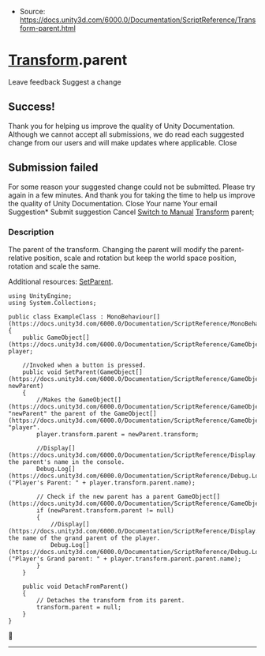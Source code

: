 * Source: https://docs.unity3d.com/6000.0/Documentation/ScriptReference/Transform-parent.html

#  [Transform](https://docs.unity3d.com/6000.0/Documentation/ScriptReference/Transform.html).parent
Leave feedback
Suggest a change
## Success!
Thank you for helping us improve the quality of Unity Documentation. Although we cannot accept all submissions, we do read each suggested change from our users and will make updates where applicable.
Close
## Submission failed
For some reason your suggested change could not be submitted. Please <a>try again</a> in a few minutes. And thank you for taking the time to help us improve the quality of Unity Documentation.
Close
Your name Your email Suggestion* Submit suggestion
Cancel
[Switch to Manual](https://docs.unity3d.com/6000.0/Documentation/Manual/class-Transform.html "Go to Transform Component in the Manual")
[Transform](https://docs.unity3d.com/6000.0/Documentation/ScriptReference/Transform.html) parent; 
### Description
The parent of the transform.
Changing the parent will modify the parent-relative position, scale and rotation but keep the world space position, rotation and scale the same.  
  
Additional resources: [SetParent](https://docs.unity3d.com/6000.0/Documentation/ScriptReference/Transform.SetParent.html).
```
using UnityEngine;
using System.Collections;  
  
public class ExampleClass : MonoBehaviour[](https://docs.unity3d.com/6000.0/Documentation/ScriptReference/MonoBehaviour.html)
{
    public GameObject[](https://docs.unity3d.com/6000.0/Documentation/ScriptReference/GameObject.html) player;  
  
    //Invoked when a button is pressed.
    public void SetParent(GameObject[](https://docs.unity3d.com/6000.0/Documentation/ScriptReference/GameObject.html) newParent)
    {
        //Makes the GameObject[](https://docs.unity3d.com/6000.0/Documentation/ScriptReference/GameObject.html) "newParent" the parent of the GameObject[](https://docs.unity3d.com/6000.0/Documentation/ScriptReference/GameObject.html) "player".
        player.transform.parent = newParent.transform;  
  
        //Display[](https://docs.unity3d.com/6000.0/Documentation/ScriptReference/Display.html) the parent's name in the console.
        Debug.Log[](https://docs.unity3d.com/6000.0/Documentation/ScriptReference/Debug.Log.html)("Player's Parent: " + player.transform.parent.name);  
  
        // Check if the new parent has a parent GameObject[](https://docs.unity3d.com/6000.0/Documentation/ScriptReference/GameObject.html).
        if (newParent.transform.parent != null)
        {
            //Display[](https://docs.unity3d.com/6000.0/Documentation/ScriptReference/Display.html) the name of the grand parent of the player.
            Debug.Log[](https://docs.unity3d.com/6000.0/Documentation/ScriptReference/Debug.Log.html)("Player's Grand parent: " + player.transform.parent.parent.name);
        }
    }  
  
    public void DetachFromParent()
    {
        // Detaches the transform from its parent.
        transform.parent = null;
    }
}

```

* * *
